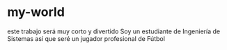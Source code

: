 # my-world
este trabajo será muy corto y divertido
Soy un estudiante de Ingeniería de Sistemas 
así que seré un jugador profesional de Fútbol

